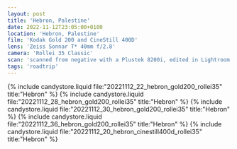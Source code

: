 ```yaml
---
layout: post
title: 'Hebron, Palestine'
date: 2022-11-12T23:05:00+0100
location: 'Hebron, Palestine'
film: 'Kodak Gold 200 and CineStill 400D'
lens: 'Zeiss Sonnar T* 40mm f/2.8'
camera: 'Rollei 35 Classic'
scan: 'scanned from negative with a Plustek 8200i, edited in Lightroom'
tags: 'roadtrip'
---
```


{% include candystore.liquid file:"20221112_22_hebron_gold200_rollei35" title:"Hebron" %}
{% include candystore.liquid file:"20221112_28_hebron_gold200_rollei35" title:"Hebron" %}
{% include candystore.liquid file:"20221112_30_hebron_gold200_rollei35" title:"Hebron" %}
{% include candystore.liquid file:"20221112_36_hebron_gold200_rollei35" title:"Hebron" %}
{% include candystore.liquid file:"20221112_20_hebron_cinestill400d_rollei35" title:"Hebron" %}

